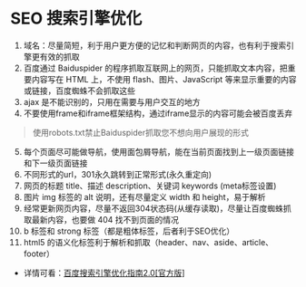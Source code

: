 # SEO 搜索引擎优化

1. 域名：尽量简短，利于用户更方便的记忆和判断网页的内容，也有利于搜索引擎更有效的抓取
2. 百度通过 Baiduspider 的程序抓取互联网上的网页，只能抓取文本内容，把重要内容写在 HTML 上，不使用 flash、图片、JavaScript 等来显示重要的内容或链接，百度蜘蛛不会抓取这些
3. ajax 是不能识别的，只用在需要与用户交互的地方
4. 不要使用frame和iframe框架结构，通过iframe显示的内容可能会被百度丢弃
> 使用robots.txt禁止Baiduspider抓取您不想向用户展现的形式
5. 每个页面尽可能做导航，使用面包屑导航，能在当前页面找到上一级页面链接和下一级页面链接
6. 不同形式的url，301永久跳转到正常形式(永久重定向)
7. 网页的标题 title、描述 description、关键词 keywords (meta标签设置)
8. 图片 img 标签的 alt 说明，还有尽量定义 width 和 height，易于解析
9. 经常更新网页内容，尽量不返回304状态码(从缓存读取)，尽量让百度蜘蛛抓取最新内容，也要做 404 找不到页面的情况
10. b 标签和 strong 标签（都是粗体标签，后者利于SEO优化）
11. html5 的语义化标签利于解析和抓取（header、nav、aside、article、footer）

- 详情可看：[百度搜索引擎优化指南2.0[官方版]](https://wenku.baidu.com/view/f576c31d650e52ea5518983f.html)